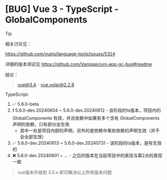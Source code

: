 # [BUG] Vue 3 - TypeScript - GlobalComponents

> [!TIP]
> 相关讨论见：
>
> https://github.com/vuejs/language-tools/issues/5324
>

详细的版本测试见 <https://github.com/Vanisper/uni-app-gc-bug#readme>

结论：

> vue@3.4 - vue.volar@2.2.8

TypeScript:
1. ✅ 5.6.0-beta
2. ❗ 5.6.0-dev.20240604 ~ 5.6.0-dev.20240612 - 该阶段的ts版本，项目内的 GlobalComponents 有效，并且依赖中如果有多个含有 GlobalComponents 声明的依赖，只有部分会生效
   - 其中一处是项目内部的声明，另外的是依赖中某些依赖的声明生效（并不会全部生效）
3. ✅ 5.6.0-dev.20240613 ~ 5.6.0-dev.20240731 - 该阶段的ts版本，是有生效的
4. ❌ 5.6.0-dev.20240801 ~ ... - 之后的版本在当前项目中的表现与第2点的表现一致

> vue版本升级到 3.5.x 即可解决以上所有版本问题
